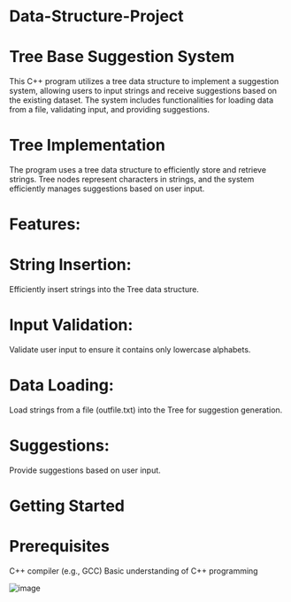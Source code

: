 # Data-Structure-Project

# Tree Base Suggestion System
This C++ program utilizes a tree data structure to implement a suggestion system, allowing users to input strings and receive suggestions based on the existing dataset. The system includes functionalities for loading data from a file, validating input, and providing suggestions.

# Tree Implementation
The program uses a tree data structure to efficiently store and retrieve strings. Tree nodes represent characters in strings, and the system efficiently manages suggestions based on user input.

# Features:

# String Insertion: 
Efficiently insert strings into the Tree data structure.
# Input Validation:
Validate user input to ensure it contains only lowercase alphabets.
# Data Loading:
Load strings from a file (outfile.txt) into the Tree for suggestion generation.
# Suggestions:
Provide suggestions based on user input.

# Getting Started

# Prerequisites

C++ compiler (e.g., GCC)
Basic understanding of C++ programming

![image](https://github.com/MAhmed9211/Data-Structure-Project/assets/143317134/263bb627-b575-48d3-bfc2-f6d5164062e2)

